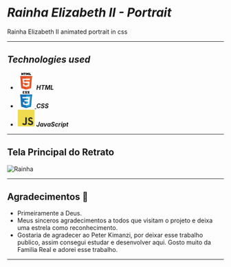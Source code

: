 # *Rainha Elizabeth II - Portrait*
Rainha Elizabeth II animated portrait in  css
***
## *Technologies used*

* <img src="https://raw.githubusercontent.com/devicons/devicon/master/icons/html5/html5-original-wordmark.svg" alt="html5" width="40" height="40"/> <a>__*HTML*__</a>
* <a href="https://www.w3schools.com/css/" target="_blank" rel="noreferrer"> <img src="https://raw.githubusercontent.com/devicons/devicon/master/icons/css3/css3-original-wordmark.svg" alt="css3" width="40" height="40"/> </a> <a>__*CSS*__</a>
* <img src="https://raw.githubusercontent.com/devicons/devicon/master/icons/javascript/javascript-original.svg" alt="javascript" width="40" height="40"/> <a>__*JavaScript*__</a>

***
## Tela Principal do Retrato

![Rainha](https://user-images.githubusercontent.com/71552773/189640788-ae858af3-e929-4dc4-8f0c-1e1e44339e61.PNG)

***
## Agradecimentos :clap:

* Primeiramente a Deus. 
* Meus sinceros agradecimentos a todos que visitam o projeto e deixa uma estrela como reconhecimento.
* Gostaria de agradecer ao Peter Kimanzi, por deixar esse trabalho publico, assim consegui estudar e desenvolver aqui.
Gosto muito da Familia Real e adorei esse trabalho. 

***
